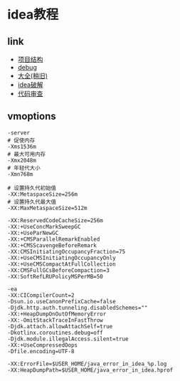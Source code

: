 # idea教程

## link
* [项目结构](https://mp.weixin.qq.com/s/j_yIiXvNlp7JMZaVO1FSrA)
* [debug](https://mp.weixin.qq.com/s/uOSgKtcyS-Qy0LSDROJ-xw)
* [大全\(稍旧)](https://blog.csdn.net/qq_27093465/article/details/77449117)
* [idea破解](https://gitee.com/pengzhile/ide-eval-resetter)
* [代码审查](https://mp.weixin.qq.com/s/tD0_q3xdU0pISVmN-bcZPg)

## vmoptions
```
-server
# 促使内存
-Xms1536m
# 最大可用内存
-Xmx2048m
# 年轻代大小
-Xmn768m

# 设置持久代初始值
-XX:MetaspaceSize=256m
# 设置持久代最大值
-XX:MaxMetaspaceSize=512m

-XX:ReservedCodeCacheSize=256m
-XX:+UseConcMarkSweepGC
-XX:+UseParNewGC
-XX:+CMSParallelRemarkEnabled
-XX:+CMSScavengeBeforeRemark
-XX:CMSInitiatingOccupancyFraction=75
-XX:+UseCMSInitiatingOccupancyOnly
-XX:+UseCMSCompactAtFullCollection
-XX:CMSFullGCsBeforeCompaction=3
-XX:SoftRefLRUPolicyMSPerMB=50

-ea
-XX:CICompilerCount=2
-Dsun.io.useCanonPrefixCache=false
-Djdk.http.auth.tunneling.disabledSchemes=""
-XX:+HeapDumpOnOutOfMemoryError
-XX:-OmitStackTraceInFastThrow
-Djdk.attach.allowAttachSelf=true
-Dkotlinx.coroutines.debug=off
-Djdk.module.illegalAccess.silent=true
-XX:+UseCompressedOops
-Dfile.encoding=UTF-8

-XX:ErrorFile=$USER_HOME/java_error_in_idea_%p.log
-XX:HeapDumpPath=$USER_HOME/java_error_in_idea.hprof
```